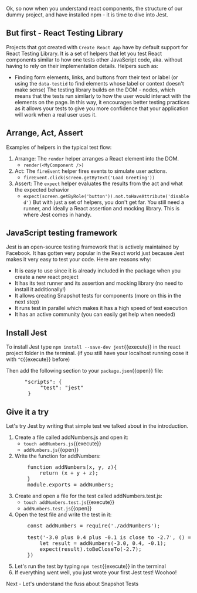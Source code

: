 Ok, so now when you understand react components, the structure of our dummy project, and have installed npm - it is time to dive into Jest.
## But first - React Testing Library
Projects that got created with `Create React App` have by default support for React Testing Library. It is a set of helpers that let you test React components similar to how one tests other JavaScript code, aka. without having to rely on their implementation details. Helpers such as:
  - Finding form elements, links, and buttons from their text or label (or using the `data-testid` to find elements whose label or context doesn't make sense)
The testing library builds on the DOM - nodes, which means that the tests run similarly to how the user would interact with the elements on the page. In this way, it encourages better testing practices as it allows your tests to give you more confidence that your application will work when a real user uses it.

## Arrange, Act, Assert
Examples of helpers in the typical test flow:
  1. Arrange: The `render` helper arranges a React element into the DOM.
      - `render(<MyComponent />) `
  2. Act: The `fireEvent` helper fires events to simulate user actions.
      - `fireEvent.click(screen.getByText('Load Greeting'))`
  3. Assert: The `expect` helper evaluates the results from the act and what the expected behavior
      - `expect(screen.getByRole('button')).not.toHaveAttribute('disabled')`
But with just a set of helpers, you don't get far. You still need a runner, and ideally a React assertion and mocking library. This is where Jest comes in handy.

## JavaScript testing framework
Jest is an open-source testing framework that is actively maintained by Facebook. It has gotten very popular in the React world just because Jest makes it very easy to test your code. Here are reasons why:
- It is easy to use since it is already included in the package when you create a new react project
- It has its test runner and its assertion and mocking library (no need to install it additionally!)
- It allows creating Snapshot tests for components (more on this in the next step)
- It runs test in parallel which makes it has a high speed of test execution
- It has an active community (you can easily get help when needed)

## Install Jest
To install Jest type `npm install --save-dev jest`{{execute}} in the react project folder in the terminal. (if you still have your localhost running cose it with `^C`{{execute}} before)
 
Then add the following section to your `package.json`{{open}} file:
<pre class="file"  data-filename= "package.json" data-target="insert" data-marker="#TODO-insert">
      "scripts": {
           "test": "jest"
       }
</pre>
 
 
## Give it a try
Let's try Jest by writing that simple test we talked about in the introduction.
1. Create a file called addNumbers.js and open it:
   - `touch addNumbers.js`{{execute}}
   -  `addNumbers.js`{{open}}
3. Write the function for addNumbers:
   <pre class="file"  data-filename= "addNumbers.js" data-target="replace">
       function addNumbers(x, y, z){
           return (x + y + z);
       }
       module.exports = addNumbers;
   </pre>
4. Create and open a file for the test called addNumbers.test.js:
   - `touch addNumbers.test.js`{{execute}}
   -  `addNumbers.test.js`{{open}}
5. Open the test file and write the test in it:
   <pre class="file"  data-filename= "addNumbers.test.js" data-target="replace">
       const addNumbers = require('./addNumbers');
 
       test('-3.0 plus 0.4 plus -0.1 is close to -2.7', () => {
           let result = addNumbers(-3.0, 0.4, -0.1);
           expect(result).toBeCloseTo(-2.7);
       })
   </pre>
6. Let's run the test by typing `npm test`{{execute}} in the terminal
7. If everything went well, you just wrote your first Jest test! Woohoo!
 
Next - Let's understand the fuss about Snapshot Tests


